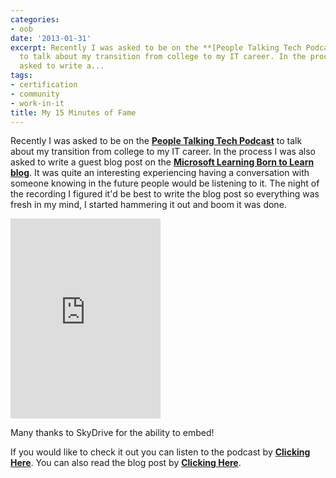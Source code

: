 ```yaml
---
categories:
- oob
date: '2013-01-31'
excerpt: Recently I was asked to be on the **[People Talking Tech Podcast](http://peopletalkingtech.com/)**
  to talk about my transition from college to my IT career. In the process I was also
  asked to write a...
tags:
- certification
- community
- work-in-it
title: My 15 Minutes of Fame
---
```


Recently I was asked to be on the **[People Talking Tech Podcast](http://peopletalkingtech.com/)** to talk about my transition from college to my IT career. In the process I was also asked to write a guest blog post on the **[Microsoft Learning Born to Learn blog](http://borntolearn.mslearn.net/)**. It was quite an interesting experiencing having a conversation with someone knowing in the future people would be listening to it. The night of the recording I figured it'd be best to write the blog post so everything was fresh in my mind, I started hammering it out and boom it was done.

<iframe src="https://skydrive.live.com/embed?cid=9CE6817C08D7DE07&amp;resid=9CE6817C08D7DE07%211144&amp;authkey=AAyEEnHSyo9_E-Y" height="320" width="240" frameborder="0" scrolling="no"></iframe>

Many thanks to SkyDrive for the ability to embed!

If you would like to check it out you can listen to the podcast by **[Clicking Here](http://peopletalkingtech.com/episode-020-matt-griffin)**. You can also read the blog post by **[Clicking Here](http://borntolearn.mslearn.net/btl/b/weblog/archive/2013/01/30/5-quick-tips-to-help-you-transition-from-college-to-it.aspx)**.